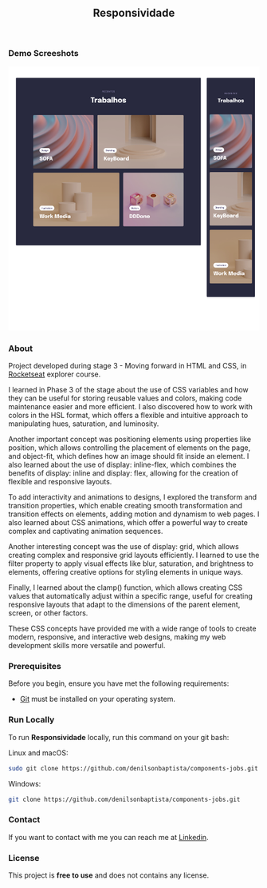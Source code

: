 <div align="center">
  
  <h2 align="center">Responsividade</h2>

</div>

<br />


### Demo Screeshots

![form](.github/preview.png "Desktop Demo")

### About

Project developed during stage 3 - Moving forward in HTML and CSS, in [Rocketseat](https://github.com/Rocketseat) explorer course.  

I learned in Phase 3 of the stage about the use of CSS variables and how they can be useful for storing reusable values and colors, making code maintenance easier and more efficient. I also discovered how to work with colors in the HSL format, which offers a flexible and intuitive approach to manipulating hues, saturation, and luminosity.

Another important concept was positioning elements using properties like position, which allows controlling the placement of elements on the page, and object-fit, which defines how an image should fit inside an element. I also learned about the use of display: inline-flex, which combines the benefits of display: inline and display: flex, allowing for the creation of flexible and responsive layouts.

To add interactivity and animations to designs, I explored the transform and transition properties, which enable creating smooth transformation and transition effects on elements, adding motion and dynamism to web pages. I also learned about CSS animations, which offer a powerful way to create complex and captivating animation sequences.

Another interesting concept was the use of display: grid, which allows creating complex and responsive grid layouts efficiently. I learned to use the filter property to apply visual effects like blur, saturation, and brightness to elements, offering creative options for styling elements in unique ways.

Finally, I learned about the clamp() function, which allows creating CSS values that automatically adjust within a specific range, useful for creating responsive layouts that adapt to the dimensions of the parent element, screen, or other factors.

These CSS concepts have provided me with a wide range of tools to create modern, responsive, and interactive web designs, making my web development skills more versatile and powerful.

### Prerequisites

Before you begin, ensure you have met the following requirements:

- [Git](https://git-scm.com/downloads "Download Git") must be installed on your operating system.

### Run Locally

To run **Responsividade** locally, run this command on your git bash:

Linux and macOS:

```bash
sudo git clone https://github.com/denilsonbaptista/components-jobs.git
```

Windows:

```bash
git clone https://github.com/denilsonbaptista/components-jobs.git
```

### Contact

If you want to contact with me you can reach me at [Linkedin](https://www.linkedin.com/in/denilsonbaptista/).

### License

This project is **free to use** and does not contains any license.